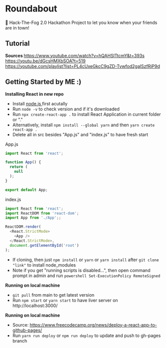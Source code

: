 # Roundabout
🔄 Hack-The-Fog 2.0 Hackathon Project to let you know when your friends are in town!

## Tutorial
<b> Sources </b>
https://www.youtube.com/watch?v=hQAHSlTtcmY&t=393s  
https://youtu.be/dGcsHMXbSOA?t=519  
https://youtube.com/playlist?list=PL4cUxeGkcC9gZD-Tvwfod2gaISzfRiP9d  

## Getting Started by ME :)
<b> Installing React in new repo </b>  
- Install <a href="https://nodejs.org/en/"> node.js </a> first acutally
- Run `node -v` to check version and if it's downloaded
- Run `npx create-react-app .` to install React Application in current folder or "."
- Alternatively, install `npm install --global yarn` and then `yarn create react-app .`
- Delete all in src besides "App.js" and "index.js" to have fresh start

App.js

```javascript
import React from 'react'; 

function App() {
  return (
    null
  );
}

export default App;
```
index.js
```javascript
import React from 'react';
import ReactDOM from 'react-dom';
import App from './App';;

ReactDOM.render(
  <React.StrictMode>
    <App />
  </React.StrictMode>,
  document.getElementById('root')
);
```

- If cloning, then just `npm install` or `yarn` or `yarn install` after `git clone "link"` to install node_modules
- Note if you get "running scripts is disabled...", then open command prompt in admin and run `powershell Set-ExecutionPolicy RemoteSigned`

<b> Running on local machine </b>  
- `git pull` from main to get latest version
- Run `npm start` or `yarn start` to have liver server on http://localhost:3000/

<b> Running on local machine </b>  
- Source: https://www.freecodecamp.org/news/deploy-a-react-app-to-github-pages/
- Run `yarn run deploy` or `npm run deploy` to update and push to gh-pages branch

